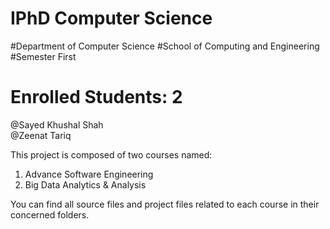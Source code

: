 # IPhD Computer Science
#Department of Computer Science
#School of Computing and Engineering
#Semester First
# Enrolled Students: 2

@Sayed Khushal Shah <br />
@Zeenat Tariq <br />


This project is composed of two courses named: 
1. Advance Software Engineering
2. Big Data Analytics & Analysis

You can find all source files and project files related to each course in their concerned folders.
